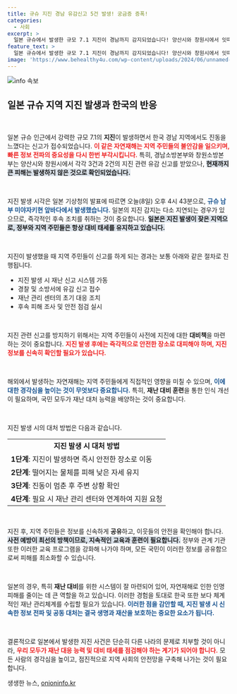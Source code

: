 ```yaml
---
title: 규슈 지진 경남 유감신고 5건 발생! 궁금증 증폭!
categories:
  - 사회
excerpt: >
  일본 규슈에서 발생한 규모 7.1 지진이 경남까지 감지되었습니다! 양산시와 창원시에서 잇따른 유감 신고가 접수되었지만, 다행히 피해는 없습니다. 이 놀라운 지진 소식을 확인해보세요!
feature_text: >
  일본 규슈에서 발생한 규모 7.1 지진이 경남까지 감지되었습니다! 양산시와 창원시에서 잇따른 유감 신고가 접수되었지만, 다행히 피해는 없습니다. 이 놀라운 지진 소식을 확인해보세요!
image: 'https://www.behealthy4u.com/wp-content/uploads/2024/06/unnamed-file.png'
---
```


<p><img src="https://www.behealthy4u.com/wp-content/uploads/2024/06/unnamed-file.png" alt="info 속보" /></p>

<h2 data-ke-size="size26">일본 규슈 지역 지진 발생과 한국의 반응</h2>

<p data-ke-size="size16">&nbsp;</p>

<p>일본 규슈 인근에서 강력한 규모 7.1의 <b>지진</b>이 발생하면서 한국 경남 지역에서도 진동을 느꼈다는 신고가 접수되었습니다. <b><span style="color: #ee2323;">이 같은 자연재해는 지역 주민들의 불안감을 일으키며, 빠른 정보 전파의 중요성을 다시 한번 부각시킵니다.</span></b> 특히, 경남소방본부와 창원소방본부는 양산시와 창원시에서 각각 3건과 2건의 지진 관련 유감 신고를 받았으나, <b><span style="background-color: #21538527;">현재까지 큰 피해는 발생하지 않은 것으로 확인되었습니다.</span></b></p>

<p data-ke-size="size16">&nbsp;</p>

<p>지진 발생 시각은 일본 기상청의 발표에 따르면 오늘(8일) 오후 4시 43분으로, <b><span style="color: #1a5490;">규슈 남부 미야자키현 앞바다에서 발생했습니다.</span></b> 일본의 지진 감지는 다소 지연되는 경우가 있으므로, 즉각적인 후속 조치를 취하는 것이 중요합니다. <b><span style="background-color: #21538527;">일본은 지진 발생이 잦은 지역으로, 정부와 지역 주민들은 항상 대비 태세를 유지하고 있습니다.</span></b></p>

<p data-ke-size="size16">&nbsp;</p>

<p>지진이 발생했을 때 지역 주민들이 신고를 하게 되는 경과는 보통 아래와 같은 절차로 진행됩니다. </p>

<ul>
<li>지진 발생 시 재난 신고 시스템 가동</li>
<li>경찰 및 소방서에 유감 신고 접수</li>
<li>재난 관리 센터의 초기 대응 조치</li>
<li>후속 피해 조사 및 안전 점검 실시</li>
</ul>

<p data-ke-size="size16">&nbsp;</p>

<p>지진 관련 신고를 방지하기 위해서는 지역 주민들이 사전에 지진에 대한 <b>대비책</b>을 마련하는 것이 중요합니다. <b><span style="color: #ee2323;">지진 발생 후에는 즉각적으로 안전한 장소로 대피해야 하며, 지진 정보를 신속히 확인할 필요가 있습니다.</span></b> </p>

<p data-ke-size="size16">&nbsp;</p>

<p>해외에서 발생하는 자연재해는 지역 주민들에게 직접적인 영향을 미칠 수 있으며, <b><span style="color: #1a5490;">이에 대한 경각심을 높이는 것이 무엇보다 중요합니다.</span></b> 특히, <b>재난 대비 훈련</b>을 통한 인식 개선이 필요하며, 국민 모두가 재난 대처 능력을 배양하는 것이 중요합니다.</p>

<p data-ke-size="size16">&nbsp;</p>

<p>지진 발생 시의 대처 방법은 다음과 같습니다.</p>

<table style="width: 100%;">
<tr>
<td style="text-align: center; height: 17px;"><b>지진 발생 시 대처 방법</b></td>
</tr>
<tr>
<td><b>1단계</b>: 지진이 발생하면 즉시 안전한 장소로 이동</td>
</tr>
<tr>
<td><b>2단계</b>: 떨어지는 물체를 피해 낮은 자세 유지</td>
</tr>
<tr>
<td><b>3단계</b>: 진동이 멈춘 후 주변 상황 확인</td>
</tr>
<tr>
<td><b>4단계</b>: 필요 시 재난 관리 센터와 연계하여 지원 요청</td>
</tr>
</table>

<p data-ke-size="size16">&nbsp;</p>

<p>지진 후, 지역 주민들은 정보를 신속하게 <b>공유</b>하고, 이웃들의 안전을 확인해야 합니다. <b><span style="background-color: #21538527;">사전 예방이 최선의 방책이므로, 지속적인 교육과 훈련이 필요합니다.</span></b> 정부와 관계 기관 또한 이러한 교육 프로그램을 강화해 나가야 하며, 모든 국민이 이러한 정보를 공유함으로써 피해를 최소화할 수 있습니다.</p>

<p data-ke-size="size16">&nbsp;</p>

<p>일본의 경우, 특히 <b>재난 대비</b>를 위한 시스템이 잘 마련되어 있어, 자연재해로 인한 인명 피해를 줄이는 데 큰 역할을 하고 있습니다. 이러한 경험을 토대로 한국 또한 보다 체계적인 재난 관리체계를 수립할 필요가 있습니다. <b><span style="color: #1a5490;">이러한 점을 감안할 때, 지진 발생 시 신속한 정보 전파 및 공동 대처는 결국 생명과 재산을 보호하는 중요한 요소가 됩니다.</span></b> </p>

<p data-ke-size="size16">&nbsp;</p>

<p>결론적으로 일본에서 발생한 지진 사건은 단순히 다른 나라의 문제로 치부할 것이 아니라, <b><span style="color: #ee2323;">우리 모두가 재난 대응 능력 및 대비 태세를 점검해야 하는 계기가 되어야 합니다.</span></b> 모든 사람의 경각심을 높이고, 점진적으로 지역 사회의 안전망을 구축해 나가는 것이 필요합니다.</p>
생생한 뉴스, <a href="https://onioninfo.kr" rel="dofollow">onioninfo.kr</a>


